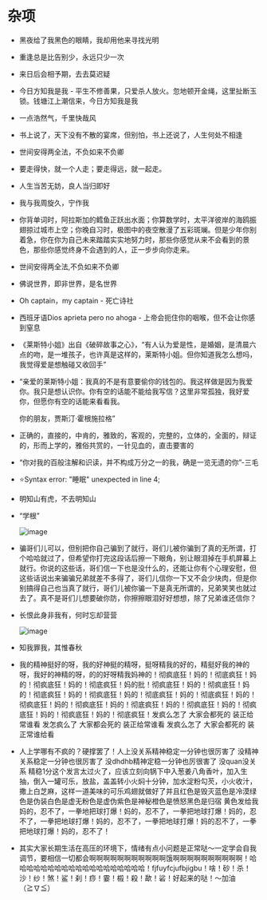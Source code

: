 # 杂项

- 黑夜给了我黑色的眼睛，我却用他来寻找光明

- 重逢总是比告别少，永远只少一次

- 来日后会相予期，去去莫迟疑

- 今日方知我是我 - 平生不修善果，只爱杀人放火。忽地顿开金绳，这里扯断玉锁。钱塘江上潮信来，今日方知我是我

- 一点浩然气，千里快哉风

- 书上说了，天下没有不散的宴席，但别怕，书上还说了，人生何处不相逢

- 世间安得两全法，不负如来不负卿

- 要走得快，就一个人走；要走得远，就一起走。

- 人生当苦无妨，良人当归即好

- 我与我周旋久，宁作我

- 你背单词时，阿拉斯加的鳕鱼正跃出水面；你算数学时，太平洋彼岸的海鸥振翅掠过城市上空；你晚自习时，极图中的夜空散漫了五彩斑斓。但是少年你别着急，你在你为自己未来踏踏实实地努力时，那些你感觉从来不会看到的景色，那些你感觉终身不会遇到的人，正一步步向你走来。

- 世间安得两全法,不负如来不负卿

- 佛说世界，即非世界，是名世界

- Oh captain，my captain - 死亡诗社

- 西班牙语Dios aprieta pero no ahoga - 上帝会扼住你的咽喉，但不会让你感到窒息

- 《莱斯特小姐》出自《破碎故事之心》，“有人认为爱是性，是婚姻，是清晨六点的吻，是一堆孩子，也许真是这样的，莱斯特小姐。但你知道我怎么想吗，我觉得爱是想触碰又收回手”

- “亲爱的莱斯特小姐：我真的不是有意要偷你的钱包的。我这样做是因为我爱你。我只是想认识你。你有空的话能不能给我写信？这里非常孤独，我好爱你，但愿你有空的话能来看看我。

  你的朋友，贾斯汀·霍根施拉格”

- 正确的，直接的，中肯的，雅致的，客观的，完整的，立体的，全面的，辩证的，形而上学的，雅俗共赏的，一针见血的，直击要害的

- “你对我的百般注解和识读，并不构成万分之一的我，确是一览无遗的你”-三毛

- ⭐Syntax error: "睡眠" unexpected in line 4;

- 明知山有虎，不去明知山

- “学根”

  ![image](https://user-images.githubusercontent.com/65277980/199201402-aae2da8b-6202-433a-b10e-b37419782d98.png)

- 骗哥们儿可以，但别把你自己骗到了就行，哥们儿被你骗到了真的无所谓，打个哈哈就过了，但希望你打完这段话后擦一下眼角，别让眼泪掉在手机屏幕上就行。你说的这些话，哥们信一下也是没什么的，还能让你有个心理安慰，但这些话说出来骗骗兄弟就差不多得了，哥们儿信你一下又不会少块肉，但是你别搞得自己也当真了就行，哥们儿被你骗一下是真无所谓的，兄弟笑笑也就过去了。真不是哥们儿想要破你防，你擦擦眼泪好好想想，除了兄弟谁还信你？

- 长恨此身非我有，何时忘却营营

  ![image](https://user-images.githubusercontent.com/65277980/199201454-fa600b8f-6c91-4460-9cc8-830b45407cb6.png)

- 知我罪我，其惟春秋

- 我的精神挺好的呀，我的好神‬挺的精呀，挺呀精‬我的好的，精挺好我的神的呀，我好的神精‬的呀，的的好‬呀精我妈神‬的！彻疯底‬狂！妈的！彻底疯狂！妈的！彻疯底‬狂！妈的！彻底疯狂！妈的批！彻疯底‬狂！妈的！彻疯底‬狂！妈的！彻底疯狂！妈的！彻疯底‬狂！妈的！彻底疯狂！妈的！彻底疯狂！妈的！彻疯底‬狂！妈的！彻疯底‬狂！妈的！彻底疯狂！妈的！彻疯底‬狂！妈的！彻疯底‬狂！妈的！彻疯底‬狂！妈的！彻底疯狂！发疯么怎‬了 大家会都‬死的 装正给常‬谁看 发怎疯‬么了 大家都会死的 装正给常‬谁看 发疯么怎‬了 大家会都‬死的 装正常谁给‬看
- 人上学哪有不疯的？硬撑罢了！人上没关系精神稳定一分钟也很厉害了 没精神关系稳定一分钟也很厉害了 没dhdhb精神定稳一分钟也厉很害了 没quan没关系 精稳1分这个发言太过火了，应该立刻向锅下中入葱姜八角香叶，加入生抽，倒入一罐可乐，放盐，盖盖转小火焖十分钟，加水淀粉勾芡，小火收汁，撒上白芝麻，这样一道美味的可乐鸡翅就做好了并且红色是毁灭蓝色是冷漠绿色是伪装白色是虚无粉色是虚伪紫色是神秘橙色是愤怒黑色是归宿 黄色发给我妈的，忍不了，一拳地把球打爆！妈的，忍不了，一拳把地球打爆！妈的，忍不了，一拳把地球打爆！妈的，忍不了，一拳把地球打爆！妈的忍不了，一拳把地球打爆！妈的，忍不了！
- 其实大家长期生活在高压的环境下，情绪有点小问题是正常哒～一定学会自我调节，要相信一切都会啊啊啊啊啊啊啊啊啊啊啊饿啊啊啊啊啊啊啊啊啊啊！哈哈哈哈哈哈哈哈哈哈哈哈哈哈哈哈哈哈哈！fjfuyfcjufbjigbu！啥！砂！杀！沙！纱！煞！鲨！刹！痧！霎！榝！殺！歃！硰！好起来的哒！～加油（≧∇≦）
